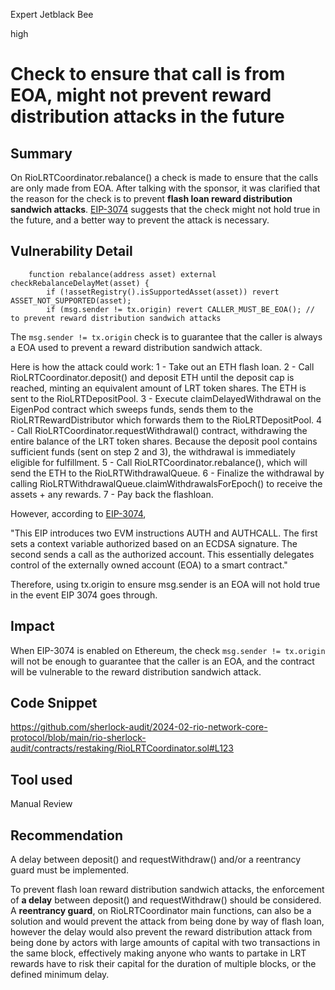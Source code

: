 Expert Jetblack Bee

high

# Check to ensure that call is from EOA, might not prevent reward distribution attacks in the future

## Summary

On RioLRTCoordinator.rebalance() a check is made to ensure that the calls are only made from EOA. After talking with the sponsor, it was clarified that the reason for the check is to prevent **flash loan reward distribution sandwich attacks**. [EIP-3074](https://eips.ethereum.org/EIPS/eip-3074) suggests that the check might not hold true in the future, and a better way to prevent the attack is necessary.

## Vulnerability Detail

```solidity
    function rebalance(address asset) external checkRebalanceDelayMet(asset) {
        if (!assetRegistry().isSupportedAsset(asset)) revert ASSET_NOT_SUPPORTED(asset);
        if (msg.sender != tx.origin) revert CALLER_MUST_BE_EOA(); // to prevent reward distribution sandwich attacks 
```

The `msg.sender != tx.origin` check is to guarantee that the caller is always a EOA used to prevent a reward distribution sandwich attack.  

Here is how the attack could work:
1 - Take out an ETH flash loan.
2 - Call RioLRTCoordinator.deposit() and deposit ETH until the deposit cap is reached, minting an equivalent amount of LRT token shares. The ETH is sent to the RioLRTDepositPool.
3 - Execute claimDelayedWithdrawal on the EigenPod contract which sweeps funds, sends them to the RioLRTRewardDistributor which forwards them to the RioLRTDepositPool.
4 - Call RioLRTCoordinator.requestWithdrawal() contract, withdrawing the entire balance of the LRT token shares. Because the deposit pool contains sufficient funds (sent on step 2 and 3), the withdrawal is immediately eligible for fulfillment.
5 - Call RioLRTCoordinator.rebalance(), which will send the ETH to the RioLRTWithdrawalQueue. 
6 - Finalize the withdrawal by calling RioLRTWithdrawalQueue.claimWithdrawalsForEpoch() to receive the assets + any rewards.
7 - Pay back the flashloan.

However, according to [EIP-3074](https://eips.ethereum.org/EIPS/eip-3074),

"This EIP introduces two EVM instructions AUTH and AUTHCALL. The first sets a context variable authorized based on an ECDSA signature. The second sends a call as the authorized account. This essentially delegates control of the externally owned account (EOA) to a smart contract."

Therefore, using tx.origin to ensure msg.sender is an EOA will not hold true in the event EIP 3074 goes through.

## Impact

When EIP-3074 is enabled on Ethereum, the check `msg.sender != tx.origin` will not be enough to guarantee that the caller is an EOA, and the contract will be vulnerable to the reward distribution sandwich attack. 

## Code Snippet

https://github.com/sherlock-audit/2024-02-rio-network-core-protocol/blob/main/rio-sherlock-audit/contracts/restaking/RioLRTCoordinator.sol#L123

## Tool used

Manual Review

## Recommendation

A delay between deposit() and requestWithdraw() and/or a reentrancy guard must be implemented.

To prevent flash loan reward distribution sandwich attacks, the enforcement of **a delay** between deposit() and requestWithdraw() should be considered. 
A **reentrancy guard**, on RioLRTCoordinator main functions, can also be a solution and would prevent the attack from being done by way of flash loan, however the delay would also prevent the reward distribution attack from being done by actors with large amounts of capital with two transactions in the same block, effectively making anyone who wants to partake in LRT rewards have to risk their capital for the duration of multiple blocks, or the defined minimum delay. 